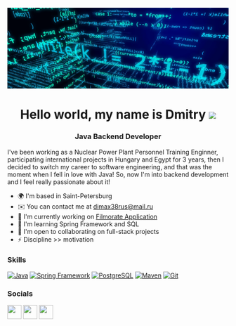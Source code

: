 ![Header](https://github.com/Stepashka37/Stepashka37/blob/main/assets/header.png)

<h1 align="center">Hello world, my name is Dmitry</a> 
<img src="https://github.com/blackcater/blackcater/raw/main/images/Hi.gif" height="32"/></h1>
<h3 align="center">Java Backend Developer</h3>


I've been working as a Nuclear Power Plant Personnel Training Enginner, participating international projects in Hungary and Egypt for 3 years, then I decided to switch my career to software engineering, and that was the moment when I fell in love with Java! So, now I'm into backend development and I feel really passionate about it!

* 🌍  I'm based in Saint-Petersburg
* ✉️  You can contact me at [dimax38rus@mail.ru](mailto:dimax38rus@mail.ru)
* 🚀  I'm currently working on [Filmorate Application](http://github.com/Stepashka37/java-filmorate)
* 🧠  I'm learning Spring Framework and SQL
* 🤝  I'm open to collaborating on full-stack projects
* ⚡  Discipline >> motivation

### Skills

<p align="left">
<a href="https://www.oracle.com/java/" target="_blank" rel="noreferrer"><img src="https://raw.githubusercontent.com/danielcranney/readme-generator/main/public/icons/skills/java-colored.svg" width="36" height="36" alt="Java" /></a>
  <a href="https://spring.io/" target="_blank" rel="noreferrer"><img src="https://lmsdo.rea.ru/pluginfile.php/25043/course/overviewfiles/spring_beecoder.org-3.png" width="36" height="36" alt="Spring Framework" /></a>
  <a href="https://www.postgresql.org/" target="_blank" rel="noreferrer"><img src="https://raw.githubusercontent.com/danielcranney/readme-generator/main/public/icons/skills/postgresql-colored.svg" width="36" height="36" alt="PostgreSQL" /></a>
<a href="https://maven.apache.org/" target="_blank" rel="noreferrer"><img src="https://ih1.redbubble.net/image.791424425.2396/flat,750x,075,f-pad,750x1000,f8f8f8.jpg" width="36" height="36" alt="Maven" /></a>
  <a href="https://git-scm.com/" target="_blank" rel="noreferrer"><img src="https://hackthestuff.com/uploads/subCategories/logo-git.png" width="36" height="36" alt="Git" /></a>
  
</p>

### Socials

<p align="left"> 
  <a href="https://vk.com/id99703878" target="_blank" rel="noreferrer"><img src="https://formula7r.ru/wp-content/uploads/2018/11/8cfb76c8af04b72de1096c55862ae518.png" width="32" height="32" /></a>
  <a href="https://t.me/@dimamaks37" target="_blank" rel="noreferrer"><img src="https://upload.wikimedia.org/wikipedia/commons/thumb/8/83/Telegram_2019_Logo.svg/1024px-Telegram_2019_Logo.svg.png" width="32" height="32" /></a>
  <a href="https://www.github.com/Stepashka37" target="_blank" rel="noreferrer"><img src="https://raw.githubusercontent.com/danielcranney/readme-generator/main/public/icons/socials/github.svg" width="32" height="32" /></a></p>

